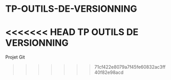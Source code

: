 # TP-OUTILS-DE-VERSIONNING
<<<<<<< HEAD
TP OUTILS DE VERSIONNING
=======
Projet Git 
>>>>>>> 71cf422e8079a7f45fe60832ac3ff40f82e98acd
